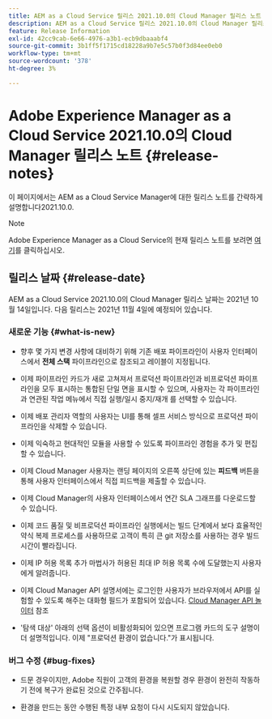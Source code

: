 ```yaml
---
title: AEM as a Cloud Service 릴리스 2021.10.0의 Cloud Manager 릴리스 노트
description: AEM as a Cloud Service 릴리스 2021.10.0의 Cloud Manager 릴리스 노트
feature: Release Information
exl-id: 42cc9cab-6e66-4976-a3b1-ecb9dbaaabf4
source-git-commit: 3b1ff5f1715cd18228a9b7e5c57b0f3d84ee0eb0
workflow-type: tm+mt
source-wordcount: '378'
ht-degree: 3%

---
```


# Adobe Experience Manager as a Cloud Service 2021.10.0의 Cloud Manager 릴리스 노트 {#release-notes}

이 페이지에서는 AEM as a Cloud Service Manager에 대한 릴리스 노트를 간략하게 설명합니다2021.10.0.

>[!NOTE]
>Adobe Experience Manager as a Cloud Service의 현재 릴리스 노트를 보려면 [여기](https://experienceleague.adobe.com/docs/experience-manager-cloud-service/release-notes/release-notes/release-notes-current.html?lang=ko-KR)를 클릭하십시오.

## 릴리스 날짜 {#release-date}

AEM as a Cloud Service 2021.10.0의 Cloud Manager 릴리스 날짜는 2021년 10월 14일입니다.
다음 릴리스는 2021년 11월 4일에 예정되어 있습니다.

### 새로운 기능 {#what-is-new}

* 향후 몇 가지 변경 사항에 대비하기 위해 기존 배포 파이프라인이 사용자 인터페이스에서 **전체 스택** 파이프라인으로 참조되고 레이블이 지정됩니다.

* 이제 파이프라인 카드가 새로 고쳐져서 프로덕션 파이프라인과 비프로덕션 파이프라인을 모두 표시하는 통합된 단일 면을 표시할 수 있으며, 사용자는 각 파이프라인과 연관된 작업 메뉴에서 직접 실행/일시 중지/재개 를 선택할 수 있습니다.

* 이제 배포 관리자 역할의 사용자는 UI를 통해 셀프 서비스 방식으로 프로덕션 파이프라인을 삭제할 수 있습니다.

* 이제 익숙하고 현대적인 모듈을 사용할 수 있도록 파이프라인 경험을 추가 및 편집할 수 있습니다.

* 이제 Cloud Manager 사용자는 랜딩 페이지의 오른쪽 상단에 있는 **피드백** 버튼을 통해 사용자 인터페이스에서 직접 피드백을 제출할 수 있습니다.

* 이제 Cloud Manager의 사용자 인터페이스에서 연간 SLA 그래프를 다운로드할 수 있습니다.

* 이제 코드 품질 및 비프로덕션 파이프라인 실행에서는 빌드 단계에서 보다 효율적인 약식 복제 프로세스를 사용하므로 고객이 특히 큰 git 저장소를 사용하는 경우 빌드 시간이 빨라집니다.

* 이제 IP 허용 목록 추가 마법사가 허용된 최대 IP 허용 목록 수에 도달했는지 사용자에게 알려줍니다.

* 이제 Cloud Manager API 설명서에는 로그인한 사용자가 브라우저에서 API를 실험할 수 있도록 해주는 대화형 필드가 포함되어 있습니다. [Cloud Manager API 놀이터](https://www.adobe.io/experience-cloud/cloud-manager/reference/playground/) 참조

* &#39;탐색 대상&#39; 아래의 선택 옵션이 비활성화되어 있으면 프로그램 카드의 도구 설명이 더 설명적입니다. 이제 &quot;프로덕션 환경이 없습니다.&quot;가 표시됩니다.

### 버그 수정 {#bug-fixes}

* 드문 경우이지만, Adobe 직원이 고객의 환경을 복원할 경우 환경이 완전히 작동하기 전에 복구가 완료된 것으로 간주됩니다.

* 환경을 만드는 동안 수행된 특정 내부 요청이 다시 시도되지 않았습니다.

